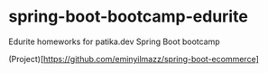 # spring-boot-bootcamp-edurite
Edurite homeworks for patika.dev Spring Boot bootcamp

(Project)[https://github.com/eminyilmazz/spring-boot-ecommerce]
